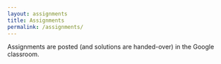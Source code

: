 ```yaml
---
layout: assignments
title: Assignments
permalink: /assignments/
---
```

Assignments are posted (and solutions are handed-over) in the Google classroom.
